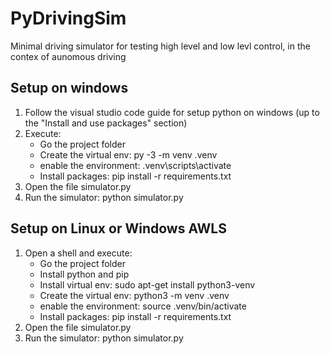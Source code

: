 # PyDrivingSim
Minimal driving simulator for testing high level and low levl control, 
in the contex of aunomous driving

## Setup on windows
1. Follow the visual studio code guide for setup python on windows (up to the "Install and use packages" section)
2. Execute:
    - Go the project folder
    - Create the virtual env: py -3 -m venv .venv
    - enable the environment: .venv\scripts\activate
    - Install packages: pip install -r requirements.txt
3. Open the file simulator.py
4. Run the simulator: python simulator.py

## Setup on Linux or Windows AWLS
1. Open a shell and execute:
    - Go the project folder
    - Install python and pip 
    - Install virtual env: sudo apt-get install python3-venv
    - Create the virtual env: python3 -m venv .venv
    - enable the environment: source .venv/bin/activate
    - Install packages: pip install -r requirements.txt
2. Open the file simulator.py
3. Run the simulator: python simulator.py
